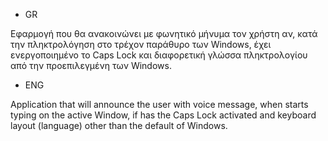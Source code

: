 * GR

Εφαρμογή που θα ανακοινώνει με φωνητικό μήνυμα τον χρήστη αν,
  κατά την πληκτρολόγηση στο τρέχον παράθυρο των Windows,
  έχει ενεργοποιημένο το Caps Lock
  και διαφορετική γλώσσα πληκτρολογίου από την προεπιλεγμένη των Windows.


* ENG

Application that will announce the user with voice message,
  when starts typing on the active Window,
  if has the Caps Lock activated
  and keyboard layout (language) other than the default of Windows.
